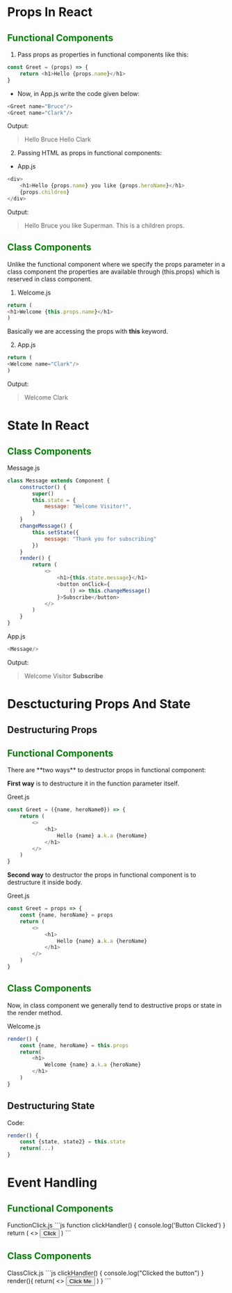 # Props In React
 <h2 style="color:green;"> Functional Components </h2>
 
1. Pass props as properties in functional components like this:

```javascript
const Greet = (props) => {
    return <h1>Hello {props.name}</h1>
}
```

* Now, in App.js write the code given below:
```javascript
<Greet name="Bruce"/>
<Greet name="Clark"/>
```

Output:
> Hello Bruce
> Hello Clark

2. Passing HTML as props in functional components:
* App.js
```javascript
<div>
    <h1>Hello {props.name} you like {props.heroName}</h1>
    {props.children}
</div>
```

Output:
> Hello Bruce you like Superman.
> This is a children props.

 <h2 style="color:green;"> Class Components </h2>
Unlike the functional component where we specify the props parameter in a class component the properties are available through (this.props) which is reserved in class component.

1. Welcome.js
```javascript
return (
<h1>Welcome {this.props.name}</h1>
)
```

Basically we are accessing the props with **this** keyword.

2. App.js
```javascript
return (
<Welcome name="Clark"/>
)
```

Output:
> Welcome Clark

# State In React
 <h2 style="color:green;"> Class Components </h2>
 
Message.js

```javascript
class Message extends Component {
    constructor() {
        super()
        this.state = {
            message: "Welcome Visitor!",
        }
    }
    changeMessage() {
        this.setState({
            message: "Thank you for subscribing"
        })
    }
    render() {
        return (
            <>
                <h1>{this.state.message}</h1>
                <button onClick={
                    () => this.changeMessage()
                }>Subscribe</button>
            </>
        )
    }
}
```

App.js
```js
<Message/>
```

Output:
> Welcome Visitor
> **Subscribe**

# Desctucturing Props And State

## Destructuring Props
 <h2 style="color:green;"> Functional Components </h2>
There are **two ways** to destructor props in functional component:

**First way** is to destructure it in the function parameter itself.

Greet.js
```js
const Greet = ({name, heroName0}) => {
	return (
		<>
			<h1>
				Hello {name} a.k.a {heroName}
			</h1>
		</>
	)
}
```

**Second way** to destructor the props in functional component is to destructure it inside body.

Greet.js
```js
const Greet = props => {
	const {name, heroName} = props
	return (
		<>
			<h1>
				Hello {name} a.k.a {heroName}
			</h1>	
		</>
	)
}
```

 <h2 style="color:green;"> Class Components </h2>
Now, in class component we generally tend to destructive props or state in the render method.

Welcome.js
```js
render() {
	const {name, heroName} = this.props
	return(
		<h1>
			Welcome {name} a.k.a {heroName} 
		</h1>
	)
}
```

## Destructuring State

Code:
```js
render() {
	const {state, state2} = this.state
	return(...)
}
```

# Event Handling

 <h2 style="color:green;"> Functional Components </h2>
FunctionClick.js
```js
function clickHandler() {
	console.log('Button Clicked')
}
return (
	<>
		<button onClick={clickHandler}>Click</button>
	</>
)
```

 <h2 style="color:green;"> Class Components </h2>
ClassClick.js
```js
clickHandler() {
	console.log("Clicked the button")
}
render(){
	return(
		<>
			<button onClick={this.clickHandler}>Click Me</button>
		</>
	)
}
```
